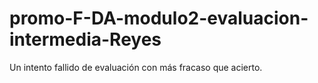 # promo-F-DA-modulo2-evaluacion-intermedia-Reyes
Un intento fallido de evaluación con más fracaso que acierto.
